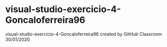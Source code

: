 # visual-studio-exercicio-4-Goncaloferreira96
visual-studio-exercicio-4-Goncaloferreira96 created by GitHub Classroom
30/01/2020
